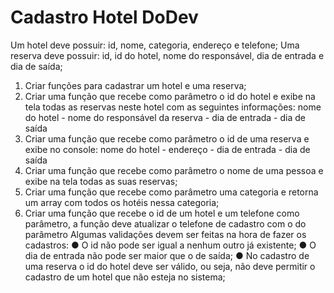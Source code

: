 # Cadastro Hotel DoDev

Um hotel deve possuir: id, nome, categoria, endereço e telefone;
Uma reserva deve possuir: id, id do hotel, nome do responsável, dia de entrada e
dia de saída;
1. Criar funções para cadastrar um hotel e uma reserva;
2. Criar uma função que recebe como parâmetro o id do hotel e exibe na tela todas as
reservas neste hotel com as seguintes informações: nome do hotel - nome do
responsável da reserva - dia de entrada - dia de saída
3. Criar uma função que recebe como parâmetro o id de uma reserva e exibe no
console: nome do hotel - endereço - dia de entrada - dia de saída
4. Criar uma função que recebe como parâmetro o nome de uma pessoa e exibe na
tela todas as suas reservas;
5. Criar uma função que recebe como parâmetro uma categoria e retorna um array
com todos os hotéis nessa categoria;
6. Criar uma função que recebe o id de um hotel e um telefone como parâmetro, a
função deve atualizar o telefone de cadastro com o do parâmetro
Algumas validações devem ser feitas na hora de fazer os cadastros:
● O id não pode ser igual a nenhum outro já existente;
● O dia de entrada não pode ser maior que o de saída;
● No cadastro de uma reserva o id do hotel deve ser válido, ou seja, não deve permitir
o cadastro de um hotel que não esteja no sistema;